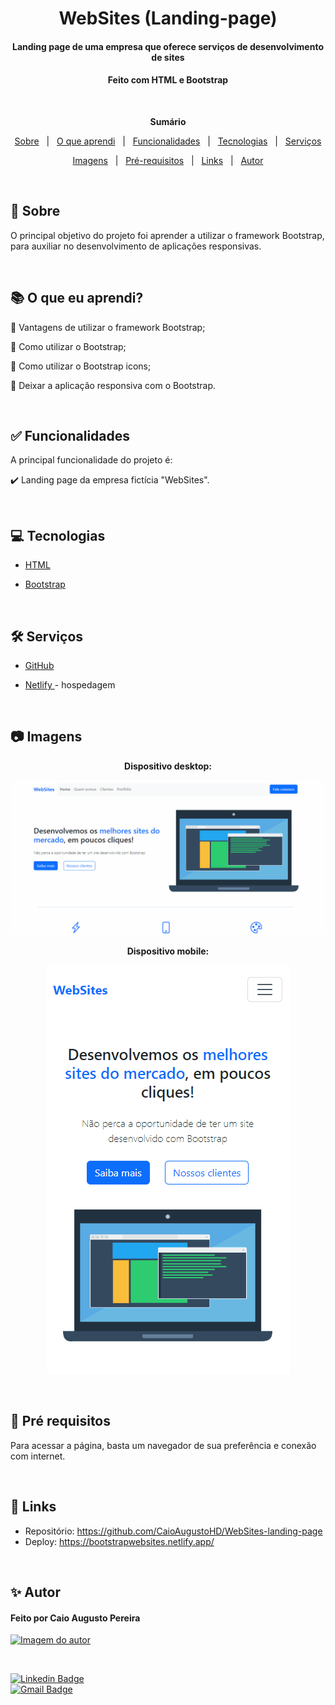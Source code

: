 <h1 align="center">WebSites (Landing-page)</h1>
<h4 align="center">Landing page de uma empresa que oferece serviços de desenvolvimento de sites</h4>
<h4 align="center">Feito com HTML e Bootstrap</h4>

 &#xa0;

**<p align="center">Sumário</p>**
<p align="center">
<a href="#dart-sobre">Sobre</a> &#xa0; | &#xa0;
<a href="#books-O-que-eu-aprendi">O que aprendi</a> &#xa0; | &#xa0;
<a href="#white_check_mark-funcionalidades">Funcionalidades</a> &#xa0; | &#xa0;
<a href="#computer-tecnologias">Tecnologias</a> &#xa0; | &#xa0;
<a href="#hammer_and_wrench-serviços">Serviços</a>
</p>
<p align="center">
<a href="#camera-imagens">Imagens</a> &#xa0; | &#xa0;
<a href="#scroll-pré-requisitos">Pré-requisitos</a> &#xa0; | &#xa0;
<a href="#link-links">Links</a> &#xa0; | &#xa0;
<a href="#sparkles-autor">Autor</a>
</p>

 &#xa0;
 
## :dart: Sobre
<p>O principal objetivo do projeto foi aprender a utilizar o framework Bootstrap, para auxiliar no desenvolvimento de aplicações responsivas.</p>

&#xa0;

## :books: O que eu aprendi?

📌 Vantagens de utilizar o framework Bootstrap;

📌 Como utilizar o Bootstrap;

📌 Como utilizar o Bootstrap icons;

📌 Deixar a aplicação responsiva com o Bootstrap.


&#xa0;

## :white_check_mark: Funcionalidades
A principal funcionalidade do projeto é:

✔️ Landing page da empresa fictícia "WebSites".

&#xa0;

## :computer: Tecnologias
* [HTML](https://developer.mozilla.org/pt-BR/docs/Web/HTML)

* [Bootstrap](https://getbootstrap.com/)

&#xa0;

## :hammer_and_wrench: Serviços
* <a href="https://github.com/">GitHub</a>

* <a href="https://www.netlify.com/">Netlify </a>- hospedagem


&#xa0;

## :camera: Imagens
**<p align="center">Dispositivo desktop:</p>**
<div align="center">
  <img src="img/projetodesktop.gif" alt="projeto em desktop">
</div>

**<p align="center">Dispositivo mobile:</p>**
<div align="center">
  <img src="img/projetomobile.gif" alt="projeto em mobile">
</div>


&#xa0;


## :scroll: Pré requisitos
Para acessar a página, basta um navegador de sua preferência e conexão com internet.

&#xa0;

## :link: Links
* Repositório: https://github.com/CaioAugustoHD/WebSites-landing-page
* Deploy: https://bootstrapwebsites.netlify.app/

&#xa0;

## :sparkles: Autor

<h4>Feito por Caio Augusto Pereira</h4>

<a href="https://github.com/CaioAugustoHD">
<img src="https://github.com/CaioAugustoHD.png" width="150px" alt="Imagem do autor">
</a>

&#xa0;

[![Linkedin Badge](https://img.shields.io/badge/-Caio%20Augusto%20Pereira-blue?style=flat-square&logo=Linkedin&logoColor=white&link=https://www.linkedin.com/in/caio-augusto-cap/)](https://www.linkedin.com/in/caio-augusto-cap/)<br>
[![Gmail Badge](https://img.shields.io/badge/-caioaugustosbs@gmail.com-c14438?style=flat-square&logo=Gmail&logoColor=white&link=mailto:caioaugustosbs@gmail.com)](mailto:caioaugustosbs@gmail.com)
